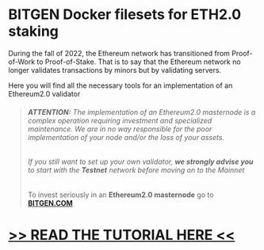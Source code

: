 # BITGEN Docker filesets for ETH2.0 staking

During the fall of 2022, the Ethereum network has transitioned from Proof-of-Work to Proof-of-Stake. That is to say that the Ethereum network no longer validates transactions by minors but by validating servers.

Here you will find all the necessary tools for an implementation of an Ethereum2.0 validator

> ###### **ATTENTION:** The implementation of an Ethereum2.0 masternode is a complex operation requiring investment and specialized maintenance. We are in no way responsible for the poor implementation of your node and/or the loss of your assets.
> ###### If you still want to set up your own validator, **we strongly advise you** to start with the ***Testnet*** network before moving on to the Mainnet
> To invest seriously in an **Ethereum2.0 masternode** go to **[BITGEN.COM](https://www.bitgen.com/masternodes)**

# [>> READ THE TUTORIAL HERE <<](https://staking-blog.com/en/masternodes/ethereum-2-0/)